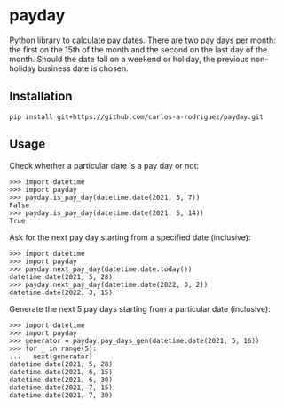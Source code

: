 # payday

Python library to calculate pay dates. There are two pay days per month: the first on the 15th of the month and the
second on the last day of the month. Should the date fall on a weekend or holiday, the previous non-holiday business
date is chosen.

## Installation

```commandline
pip install git+https://github.com/carlos-a-rodriguez/payday.git
```

## Usage

Check whether a particular date is a pay day or not:

```shell
>>> import datetime
>>> import payday
>>> payday.is_pay_day(datetime.date(2021, 5, 7))
False
>>> payday.is_pay_day(datetime.date(2021, 5, 14))
True
```

Ask for the next pay day starting from a specified date (inclusive):

```shell
>>> import datetime
>>> import payday
>>> payday.next_pay_day(datetime.date.today())
datetime.date(2021, 5, 28)
>>> payday.next_pay_day(datetime.date(2022, 3, 2))
datetime.date(2022, 3, 15)
```

Generate the next 5 pay days starting from a particular date (inclusive):

```shell
>>> import datetime
>>> import payday
>>> generator = payday.pay_days_gen(datetime.date(2021, 5, 16))
>>> for _ in range(5):
...   next(generator)
datetime.date(2021, 5, 28)
datetime.date(2021, 6, 15)
datetime.date(2021, 6, 30)
datetime.date(2021, 7, 15)
datetime.date(2021, 7, 30)
```
